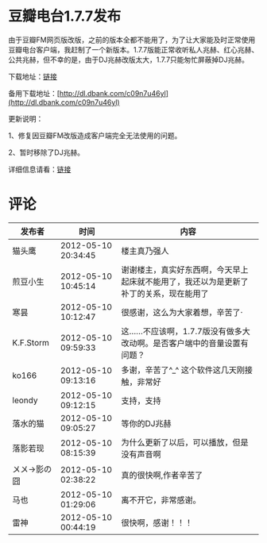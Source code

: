 # 豆瓣电台1.7.7发布

由于豆瓣FM网页版改版，之前的版本全都不能用了，为了让大家能及时正常使用豆瓣电台客户端，我赶制了一个新版本。1.7.7版能正常收听私人兆赫、红心兆赫、公共兆赫，但不幸的是，由于DJ兆赫改版太大，1.7.7只能匆忙屏蔽掉DJ兆赫。

下载地址：[链接](/attachment/up/doubanfm/DoubanFMSetup_1.7.7.exe)

备用下载地址：[http://dl.dbank.com/c09n7u46yl](http://dl.dbank.com/c09n7u46yl)

更新说明：

1、修复因豆瓣FM改版造成客户端完全无法使用的问题。

2、暂时移除了DJ兆赫。

详细信息请看：[链接](/article/doubanfm)

# 评论

发布者 | 时间 | 内容
--- | --- | ---
猫头鹰 | 2012-05-10 20:34:45 | 楼主真乃强人
煎豆小生 | 2012-05-10 10:45:14 | 谢谢楼主，真实好东西啊，今天早上起床就不能用了，我还以为是更新了补丁的关系，现在能用了
寒昙 | 2012-05-10 10:12:47 | 很感谢，这么为大家着想，辛苦了·
K.F.Storm | 2012-05-10 09:59:33 | 这……不应该啊，1.7.7版没有做多大改动啊。是否客户端中的音量设置有问题？
ko166 | 2012-05-10 09:13:16 | 多谢，辛苦了^_^ 这个软件这几天刚接触，非常好
leondy | 2012-05-10 09:12:15 | 支持，支持
落水的猫 | 2012-05-10 09:05:27 | 等你的DJ兆赫
落影若现 | 2012-05-10 08:15:39 | 为什么更新了以后，可以播放，但是没有声音啊
〤〤→影の囧 | 2012-05-10 02:38:22 | 真的很快啊,作者辛苦了
马也 | 2012-05-10 01:29:06 | 离不开它，非常感谢。
雷神 | 2012-05-10 00:44:19 | 很快啊，感谢！！！
